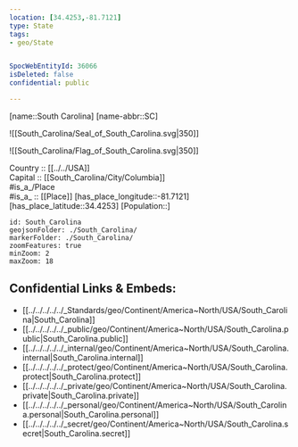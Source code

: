 ```yaml
---
location: [34.4253,-81.7121] 
type: State
tags:
- geo/State


SpocWebEntityId: 36066
isDeleted: false
confidential: public

---
```

[name::South Carolina] 
[name-abbr::SC] 

![[South_Carolina/Seal_of_South_Carolina.svg|350]] 

![[South_Carolina/Flag_of_South_Carolina.svg|350]] 


Country :: [[../../USA]]  
Capital :: [[South_Carolina/City/Columbia]]  
#is_a_/Place  
#is_a_ :: [[Place]] 
[has_place_longitude::-81.7121] 
[has_place_latitude::34.4253] 
[Population::] 



```leaflet
id: South_Carolina
geojsonFolder: ./South_Carolina/
markerFolder: ./South_Carolina/
zoomFeatures: true 
minZoom: 2 
maxZoom: 18
```


## Confidential Links & Embeds: 
- [[../../../../../_Standards/geo/Continent/America~North/USA/South_Carolina|South_Carolina]] 
- [[../../../../../_public/geo/Continent/America~North/USA/South_Carolina.public|South_Carolina.public]] 
- [[../../../../../_internal/geo/Continent/America~North/USA/South_Carolina.internal|South_Carolina.internal]] 
- [[../../../../../_protect/geo/Continent/America~North/USA/South_Carolina.protect|South_Carolina.protect]] 
- [[../../../../../_private/geo/Continent/America~North/USA/South_Carolina.private|South_Carolina.private]] 
- [[../../../../../_personal/geo/Continent/America~North/USA/South_Carolina.personal|South_Carolina.personal]] 
- [[../../../../../_secret/geo/Continent/America~North/USA/South_Carolina.secret|South_Carolina.secret]] 
